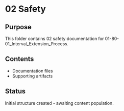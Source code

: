 # 02 Safety

## Purpose
This folder contains 02 safety documentation for 01-80-01_Interval_Extension_Process.

## Contents
- Documentation files
- Supporting artifacts

## Status
Initial structure created - awaiting content population.

